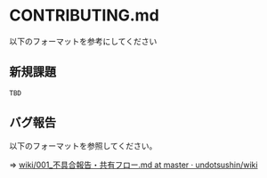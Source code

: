 # CONTRIBUTING.md

以下のフォーマットを参考にしてください

## 新規課題

```
TBD
```

## バグ報告

以下のフォーマットを参照してください。

=> [wiki/001_不具合報告・共有フロー.md at master · undotsushin/wiki](https://github.com/undotsushin/wiki/blob/master/001_%E4%B8%8D%E5%85%B7%E5%90%88%E5%A0%B1%E5%91%8A%E3%83%BB%E5%85%B1%E6%9C%89%E3%83%95%E3%83%AD%E3%83%BC.md#%E4%B8%8D%E5%85%B7%E5%90%88%E5%A0%B1%E5%91%8A%E3%81%AE%E3%83%95%E3%82%A9%E3%83%BC%E3%83%9E%E3%83%83%E3%83%88)

